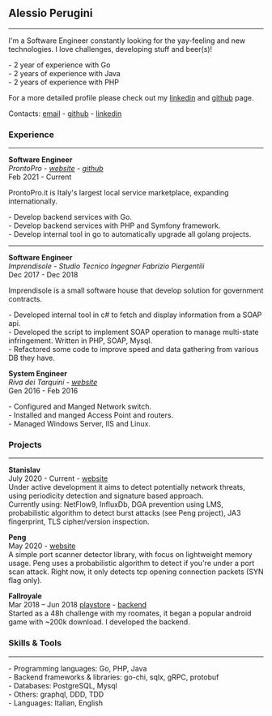 ## Alessio Perugini

---

I'm a Software Engineer constantly looking for the yay-feeling and new technologies. I love challenges, developing stuff and beer(s)! 

\- 2 year of experience with Go<br />
\- 2 years of experience with Java<br />
\- 2 years of experience with PHP<br />

For a more detailed profile please check out my [linkedin](https://linkedin.com/in/perugini-alessio) and [github](https://github.com/alessio-perugini) page.

Contacts: [email](mailto:alessioper.98@gmail.com) - [github](https://github.com/alessio-perugini) - [linkedin](https://linkedin.com/in/perugini-alessio)

### Experience

---

**Software Engineer**<br />
_ProntoPro - [website](https://www.prontopro.it/) - [github](https://github.com/prontopro)<br />_
Feb 2021 - Current

ProntoPro.it is Italy's largest local service marketplace, expanding internationally.

\- Develop backend services with Go.<br />
\- Develop backend services with PHP and Symfony framework.<br />
\- Develop internal tool in go to automatically upgrade all golang projects.<br />

---

**Software Engineer**<br />
_Imprendisole - Studio Tecnico Ingegner Fabrizio Piergentili<br />_
Dec 2017 - Dec 2018

Imprendisole is a small software house that develop solution for government contracts.

\- Developed internal tool in c# to fetch and display information from a SOAP api.<br />
\- Developed the script to implement SOAP operation to manage multi-state infringement. Written in PHP, SOAP, Mysql.<br />
\- Refactored some code to improve speed and data gathering from various DB they have.<br />

**System Engineer**<br />
_Riva dei Tarquini - [website](http://www.rivadeitarquini.it/wp)_<br />
Gen 2016 - Feb 2016

\- Configured and Manged Network switch.<br />
\- Installed and manged Access Point and routers.<br />
\- Managed Windows Server, IIS and Linux.

### Projects

---

**Stanislav**<br />
July 2020 - Current - [website](https://github.com/alessio-perugini/stanislav)<br />
Under active development it aims to detect potentially network threats, using periodicity detection and signature based approach. <br />
Currently using: NetFlow9, InfluxDb, DGA prevention using LMS, probabilistic algorithm to detect burst attacks (see Peng project), JA3 fingerprint, TLS cipher/version inspection. 


**Peng**<br />
May 2020 - [website](https://github.com/alessio-perugini/peng)<br />
A simple port scanner detector library, with focus on lightweight memory usage. Peng uses a probabilistic algorithm to detect if you're under a port scan attack. Right now, it only detects tcp opening connection packets (SYN flag only).

**Fallroyale**<br />
Mar 2018 – Jun 2018 [playstore](https://play.google.com/store/apps/details?id=com.ReZstudios.FallRoyale) - [backend](https://github.com/alessio-perugini/fallroyale) <br /> 
Started as a 48h challenge with my roomates, it began a popular android game with ~200k download. I developed the backend.

### Skills & Tools

---

\- Programming languages: Go, PHP, Java<br />
\- Backend frameworks & libraries: go-chi, sqlx, gRPC, protobuf<br />
\- Databases: PostgreSQL, Mysql<br />
\- Others: graphql, DDD, TDD<br />
\- Languages: Italian, English
